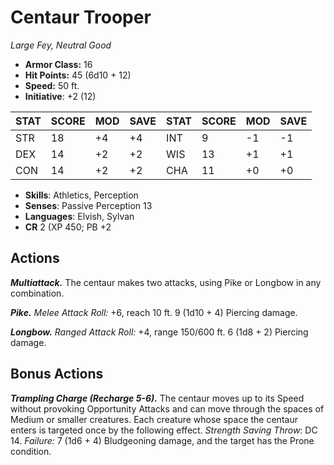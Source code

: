 # Centaur Trooper

*Large Fey, Neutral Good*

- **Armor Class:** 16
- **Hit Points:** 45 (6d10 + 12)
- **Speed:** 50 ft.
- **Initiative**: +2 (12)

|STAT|SCORE|MOD|SAVE|STAT|SCORE|MOD|SAVE|
| --- | --- | --- | ---- |---| --- | --- | ---- |
| STR | 18 | +4 | +4 | INT | 9 | -1 | -1 |
| DEX | 14 | +2 | +2 | WIS | 13 | +1 | +1 |
| CON | 14 | +2 | +2 | CHA | 11 | +0 | +0 |

- **Skills**: Athletics, Perception
- **Senses**: Passive Perception 13
- **Languages**: Elvish, Sylvan
- **CR** 2 (XP 450; PB +2

## Actions

***Multiattack.*** The centaur makes two attacks, using Pike or Longbow in any combination.

***Pike.*** *Melee Attack Roll:* +6, reach 10 ft. 9 (1d10 + 4) Piercing damage.

***Longbow.*** *Ranged Attack Roll:* +4, range 150/600 ft. 6 (1d8 + 2) Piercing damage.


## Bonus Actions

***Trampling Charge (Recharge 5-6).*** The centaur moves up to its Speed without provoking Opportunity Attacks and can move through the spaces of Medium or smaller creatures. Each creature whose space the centaur enters is targeted once by the following effect. *Strength Saving Throw*: DC 14. *Failure:*  7 (1d6 + 4) Bludgeoning damage, and the target has the Prone condition.

